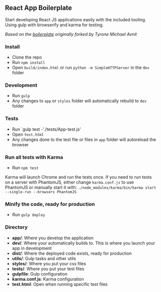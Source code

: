 ## React App Boilerplate

Start developing React JS applications easily with the included tooling. Using gulp with browserify and karma for testing.

*Based on the [boilerplate](https://github.com/iamrandys/react-component-boilerplate) originally forked by Tyrone Michael Avnit*

### Install

* Clone the repo
* Run `npm install`
* Open `build/index.html` or run `python -m SimpleHTTPServer` in the `dev` folder

### Development
* Run `gulp`
* Any changes to `app` or `styles` folder will automatically rebuild to `dev` folder

### Tests
* Run `gulp test -'./tests/App-test.js'
* Open `test.html`
* Any changes done to the test file or files in `app` folder will autoreload the browser

### Run all tests with Karma
* Run `npm test`

Karma will launch Chrome and run the tests once. If you need to run tests on a server with
PhantomJS, either change `karma.conf.js` to use PhantomJS or manually start it with:
`./node_modules/karma/bin/karma start --single-run --browsers PhantomJS`

### Minify the code, ready for production
* Run `gulp deploy`

### Directory
* **app/**: Where you develop the application
* **dev/**: Where your automatically builds to. This is where you launch your app in development
* **dist/**: Where the deployed code exists, ready for production
* **utils/**: Gulp tasks and other utils
* **styles/**: Where you put your css files
* **tests/**: Where you put your test files
* **gulpfile**: Gulp configuration
* **karma.conf.js**: Karma configuration
* **test.html**: Open when running specific test files
